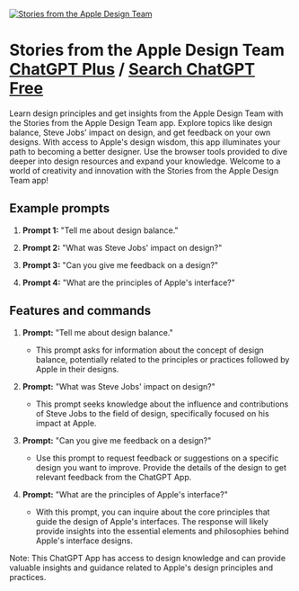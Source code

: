 
[![Stories from the Apple Design Team](https://files.oaiusercontent.com/file-UTgfUs28xrJzHvqR6JueiXaS?se=2123-10-20T01%3A40%3A00Z&sp=r&sv=2021-08-06&sr=b&rscc=max-age%3D31536000%2C%20immutable&rscd=attachment%3B%20filename%3Dwincircle.png&sig=BGKTrpKAHmNT3qjmWcyMOWQicTwMKcz5xt3Y96r68CA%3D)](https://chat.openai.com/g/g-4wleGSafJ-stories-from-the-apple-design-team)

# Stories from the Apple Design Team [ChatGPT Plus](https://chat.openai.com/g/g-4wleGSafJ-stories-from-the-apple-design-team) / [Search ChatGPT Free](https://gptcall.net/index.html#/?search=Stories%20from%20the%20Apple%20Design%20Team)

Learn design principles and get insights from the Apple Design Team with the Stories from the Apple Design Team app. Explore topics like design balance, Steve Jobs' impact on design, and get feedback on your own designs. With access to Apple's design wisdom, this app illuminates your path to becoming a better designer. Use the browser tools provided to dive deeper into design resources and expand your knowledge. Welcome to a world of creativity and innovation with the Stories from the Apple Design Team app!

## Example prompts

1. **Prompt 1:** "Tell me about design balance."

2. **Prompt 2:** "What was Steve Jobs' impact on design?"

3. **Prompt 3:** "Can you give me feedback on a design?"

4. **Prompt 4:** "What are the principles of Apple's interface?"

## Features and commands

1. **Prompt:** "Tell me about design balance."
   - This prompt asks for information about the concept of design balance, potentially related to the principles or practices followed by Apple in their designs.

2. **Prompt:** "What was Steve Jobs' impact on design?"
   - This prompt seeks knowledge about the influence and contributions of Steve Jobs to the field of design, specifically focused on his impact at Apple.

3. **Prompt:** "Can you give me feedback on a design?"
   - Use this prompt to request feedback or suggestions on a specific design you want to improve. Provide the details of the design to get relevant feedback from the ChatGPT App.

4. **Prompt:** "What are the principles of Apple's interface?"
   - With this prompt, you can inquire about the core principles that guide the design of Apple's interfaces. The response will likely provide insights into the essential elements and philosophies behind Apple's interface designs.

Note: This ChatGPT App has access to design knowledge and can provide valuable insights and guidance related to Apple's design principles and practices.


